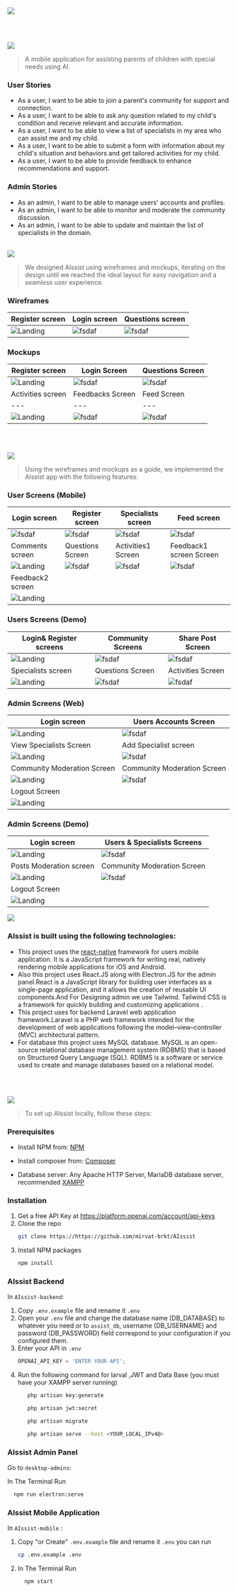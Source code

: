<img src="./readme/assets/Titles/title1.svg"/>

<br><br>

<!-- project philosophy -->
<img src="./readme/assets/Titles/title2.svg"/>

> A mobile application for assisting parents of children with special needs using AI.
>
> 

### User Stories
- As a user, I want to be able to join a parent's community for support and connection.
- As a user, I want to be able to ask any question related to my child's condition and receive relevant and accurate information.
- As a user, I want to be able to view a list of specialists in my area who can assist me and my child.
- As a user, I want to be able to submit a form with information about my child's situation and behaviors and get tailored activities for my child.
- As a user, I want to be able to provide feedback to enhance recommendations and support.


### Admin Stories
-  As an admin, I want to be able to manage users' accounts and profiles.
-  As an admin, I want to be able to monitor and moderate the community discussion.
-  As an admin, I want to be able to update and maintain the list of specialists in the domain.
<br><br>

<!-- Prototyping -->
<img src="./readme/assets/Titles/title3.svg"/>

> We designed AIssist using wireframes and mockups, iterating on the design until we reached the ideal layout for easy navigation and a seamless user experience.

### Wireframes
| Register screen  | Login screen |  Questions screen | 
| ---| ---| ---|
| ![Landing](./readme/assets/Mockups/Registration.w.png) | ![fsdaf](./readme/assets/Mockups/Login.w.png) | ![fsdaf](./readme/assets/Mockups/Questions.w.png) |

### Mockups
| Register screen  | Login Screen | Questions Screen |
| ---| ---| ---|
| ![Landing](./readme/assets/Mockups/Register-w.png) | ![fsdaf](./readme/assets/Mockups/Login-w.png) | ![fsdaf](./readme/assets/Mockups/Questions-w.png) |
| Activities screen  | Feedbacks Screen | Feed Screen |
| ---| ---| ---|
| ![Landing](./readme/assets/Mockups/Activities-w.png) | ![fsdaf](./readme/assets/Mockups/Feedbacks-w.png) | ![fsdaf](./readme/assets/Mockups/Feed-w.png) |

<br><br>

<!-- Implementation -->
<img src="./readme/assets/Titles/title4.svg"/>

> Using the wireframes and mockups as a guide, we implemented the AIssist app with the following features:

### User Screens (Mobile)
| Login screen  | Register screen | Specialists screen | Feed screen |
| ---| ---| ---| ---|
| ![fsdaf](./readme/assets/Implementation/Login.jpeg)  | ![fsdaf](./readme/assets/Implementation/Register.jpeg)  | ![fsdaf](./readme/assets/Implementation/Feed.jpeg) | ![fsdaf](./readme/assets/Implementation/Questions.jpeg) |
| Comments screen  | Questions Screen | Activities1 Screen | Feedback1 screen Screen |
| ![Landing](./readme/assets/Implementation/Comments.jpeg) | ![fsdaf](./readme/assets/Implementation/Q&A.jpeg) | ![fsdaf](./readme/assets/Implementation/Activities1.jpeg) | ![fsdaf](./readme/assets/Implementation/Feedbacks1.jpeg) |
| Feedback2 screen  |
| ![Landing](./readme/assets/Implementation/Feedbacks2.jpeg)  |

### Users Screens (Demo)
| Login& Register screens  | Community Screens | Share Post Screen |
| ---| ---| ---| 
| ![Landing](./readme/assets/Demo/Users/Launch.gif) | ![fsdaf](./readme/assets/Demo/Users/Community.gif) | ![fsdaf](./readme/assets/Demo/Users/SharePost.gif)  
| Specialists screen  | Questions Screen | Activities Screen |
|![Landing](./readme/assets/Demo/Users/Specialists.gif) | ![fsdaf](./readme/assets/Demo/Users/Questions.gif)| ![fsdaf](./readme/assets/Demo/Users/Activities.gif)

### Admin Screens (Web)
| Login screen  | Users Accounts Screen |
| ---| ---| 
| ![Landing](./readme/assets/Implementation/Admin1.jpg) | ![fsdaf](./readme/assets/Implementation/Admin2.jpg) |
|  View Specialists Screen |Add Specialist screen  |
| ![Landing](./readme/assets/Implementation/Admin3.jpg) | ![fsdaf](./readme/assets/Implementation/Admin4.jpg) |
| Community Moderation Screen | Community Moderation Screen |
| ![Landing](./readme/assets/Implementation/Admin5.jpg) | ![fsdaf](./readme/assets/Implementation/Admin6.jpg) |
| Logout Screen  
| ![Landing](./readme/assets/Implementation/Admin7.jpg)  

### Admin Screens (Demo)
| Login screen  | Users & Specialists Screens |
| ---| ---| 
| ![Landing](./readme/assets/Demo/Admins/Login.gif) | ![fsdaf](./readme/assets/Demo/Admins/Users&Specialists.gif) | 
| Posts Moderation screen  | Community Moderation Screen | Comments Display Screen |
| ![Landing](./readme/assets/Demo/Admins/Posts.gif) | ![fsdaf](./readme/assets/Demo/Admins/Comments.gif)
| Logout Screen |
| ![Landing](./readme/assets/Demo/Admins/Logout.gif) |

<!-- Tech stack -->
<img src="./readme/assets/Titles/title5.svg"/>

###  AIssist is built using the following technologies:

- This project uses the [react-native](https://reactnative.dev/) framework for users mobile application. It is a JavaScript framework for writing real, natively rendering mobile applications for iOS and Android.
- Also this project uses React.JS along with Electron.JS for the admin panel.React is a JavaScript library for building user interfaces as a single-page application, and it allows the creation of reusable UI components.And For Designing admin we use Tailwind. Tailwind CSS is a framework for quickly building and customizing applications .
- This project uses for backend Laravel web application framework.Laravel is a PHP web framework intended for the development of web applications following the model–view–controller (MVC) architectural pattern.
- For database this project uses MySQL database. MySQL is an open-source relational database management system (RDBMS) that is based on Structured Query Language (SQL). RDBMS is a software or service used to create and manage databases based on a relational model.

<br><br>

<!-- How to run -->
<img src="./readme/assets/Titles/title6.svg"/>

> To set up AIssist locally, follow these steps:

### Prerequisites

- Install NPM from: [NPM](https://nodejs.org/en/download)

- Install composer from: [Composer](https://getcomposer.org/download)

- Database server: Any Apache HTTP Server, MariaDB database server, recommended [XAMPP](https://www.apachefriends.org)

### Installation

1. Get a free API Key at https://platform.openai.com/account/api-keys
2. Clone the repo
   ```sh
   git clone https://https://github.com/mirvat-brkt/AIssist
   ```
3. Install NPM packages
   ```sh
   npm install
   ```
### AIssist Backend 

In `AIssist-backend`:

1. Copy `.env.example` file and rename it `.env`
2. Open your `.env` file and change the database name (DB_DATABASE) to whatever you need or to `assist_db`, username (DB_USERNAME) and password (DB_PASSWORD) field correspond to your configuration if you configured them.
3. Enter your API in `.env`
   ```js
   OPENAI_API_KEY = 'ENTER YOUR API';

3. Run the following command for larval ,JWT and Data Base  (you must have your XAMPP server running)
   ```sh
      php artisan key:generate
   ```
   ```sh
      php artisan jwt:secret
   ```
   ```sh
      php artisan migrate
   ```
   ```sh
      php artisan serve --host <YOUR_LOCAL_IPv4@> 
   ```

### AIssist Admin Panel

Go to `desktop-admins`:

 In The Terminal Run 

   ```sh
     npm run electron:serve
   ```

### AIssist Mobile Application

In `AIssist-mobile` :

1. Copy "or Create" `.env.example` file and rename it `.env` you can run
   ```sh
   cp .env.example .env
   ```
2. In The Terminal Run 

   ```sh
     npm start
   ```
<br> 

